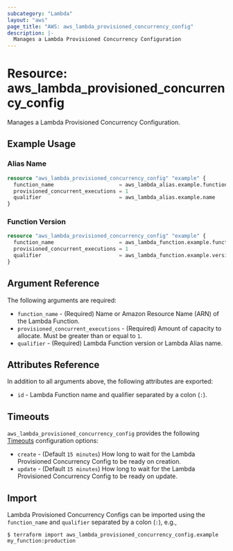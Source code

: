 ```yaml
---
subcategory: "Lambda"
layout: "aws"
page_title: "AWS: aws_lambda_provisioned_concurrency_config"
description: |-
  Manages a Lambda Provisioned Concurrency Configuration
---
```


# Resource: aws_lambda_provisioned_concurrency_config

Manages a Lambda Provisioned Concurrency Configuration.

## Example Usage

### Alias Name

```terraform
resource "aws_lambda_provisioned_concurrency_config" "example" {
  function_name                     = aws_lambda_alias.example.function_name
  provisioned_concurrent_executions = 1
  qualifier                         = aws_lambda_alias.example.name
}
```

### Function Version

```terraform
resource "aws_lambda_provisioned_concurrency_config" "example" {
  function_name                     = aws_lambda_function.example.function_name
  provisioned_concurrent_executions = 1
  qualifier                         = aws_lambda_function.example.version
}
```

## Argument Reference

The following arguments are required:

* `function_name` - (Required) Name or Amazon Resource Name (ARN) of the Lambda Function.
* `provisioned_concurrent_executions` - (Required) Amount of capacity to allocate. Must be greater than or equal to `1`.
* `qualifier` - (Required) Lambda Function version or Lambda Alias name.

## Attributes Reference

In addition to all arguments above, the following attributes are exported:

* `id` - Lambda Function name and qualifier separated by a colon (`:`).

## Timeouts

`aws_lambda_provisioned_concurrency_config` provides the following [Timeouts](https://www.terraform.io/docs/configuration/blocks/resources/syntax.html#operation-timeouts) configuration options:

* `create` - (Default `15 minutes`) How long to wait for the Lambda Provisioned Concurrency Config to be ready on creation.
* `update` - (Default `15 minutes`) How long to wait for the Lambda Provisioned Concurrency Config to be ready on update.

## Import

Lambda Provisioned Concurrency Configs can be imported using the `function_name` and `qualifier` separated by a colon (`:`), e.g.,

```
$ terraform import aws_lambda_provisioned_concurrency_config.example my_function:production
```
